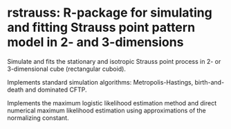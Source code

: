# rstrauss: R-package for simulating and fitting Strauss point pattern model in 2- and 3-dimensions
Simulate and fits the stationary and isotropic Strauss point process in 2- or 3-dimensional cube (rectangular cuboid). 

Implements standard simulation algorithms: Metropolis-Hastings, birth-and-death and dominated CFTP.

Implements the maximum logistic likelihood estimation method and direct numerical maximum likelihood estimation using approximations of the normalizing constant.